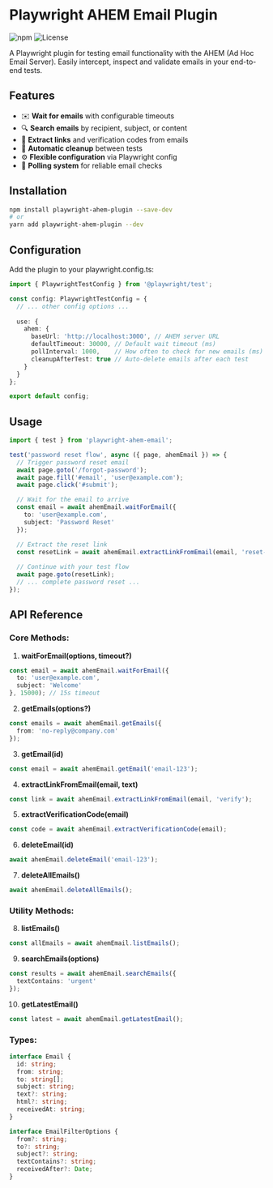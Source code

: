 # Playwright AHEM Email Plugin

![npm](https://img.shields.io/npm/v/playwright-ahem-plugin)
![License](https://img.shields.io/npm/l/playwright-ahem-plugin)

A Playwright plugin for testing email functionality with the AHEM (Ad Hoc Email Server). Easily intercept, inspect and validate emails in your end-to-end tests.

## Features

- ✉️ **Wait for emails** with configurable timeouts
- 🔍 **Search emails** by recipient, subject, or content
- 📩 **Extract links** and verification codes from emails
- 🧹 **Automatic cleanup** between tests
- ⚙️ **Flexible configuration** via Playwright config
- 🔄 **Polling system** for reliable email checks

## Installation

```bash
npm install playwright-ahem-plugin --save-dev
# or
yarn add playwright-ahem-plugin --dev
```

## Configuration
Add the plugin to your playwright.config.ts:

```typescript
import { PlaywrightTestConfig } from '@playwright/test';

const config: PlaywrightTestConfig = {
  // ... other config options ...
  
  use: {
    ahem: {
      baseUrl: 'http://localhost:3000', // AHEM server URL
      defaultTimeout: 30000, // Default wait timeout (ms)
      pollInterval: 1000,    // How often to check for new emails (ms)
      cleanupAfterTest: true // Auto-delete emails after each test
    }
  }
};

export default config;
```

## Usage

```typescript
import { test } from 'playwright-ahem-email';

test('password reset flow', async ({ page, ahemEmail }) => {
  // Trigger password reset email
  await page.goto('/forgot-password');
  await page.fill('#email', 'user@example.com');
  await page.click('#submit');

  // Wait for the email to arrive
  const email = await ahemEmail.waitForEmail({
    to: 'user@example.com',
    subject: 'Password Reset'
  });

  // Extract the reset link
  const resetLink = await ahemEmail.extractLinkFromEmail(email, 'reset-password');
  
  // Continue with your test flow
  await page.goto(resetLink);
  // ... complete password reset ...
});
```
## API Reference

### Core Methods:

1. **waitForEmail(options, timeout?)**
```typescript
const email = await ahemEmail.waitForEmail({
  to: 'user@example.com',
  subject: 'Welcome'
}, 15000); // 15s timeout
```

2. **getEmails(options?)**
```typescript
const emails = await ahemEmail.getEmails({
  from: 'no-reply@company.com'
});
```

3. **getEmail(id)**
```typescript
const email = await ahemEmail.getEmail('email-123');
```

4. **extractLinkFromEmail(email, text)**
```typescript
const link = await ahemEmail.extractLinkFromEmail(email, 'verify');
```

5. **extractVerificationCode(email)**
```typescript
const code = await ahemEmail.extractVerificationCode(email);
```

6. **deleteEmail(id)**
```typescript
await ahemEmail.deleteEmail('email-123');
```

7. **deleteAllEmails()**
```typescript
await ahemEmail.deleteAllEmails();
```

### Utility Methods:

8. **listEmails()**
```typescript
const allEmails = await ahemEmail.listEmails();
```

9. **searchEmails(options)**
```typescript
const results = await ahemEmail.searchEmails({
  textContains: 'urgent'
});
```

10. **getLatestEmail()**
```typescript
const latest = await ahemEmail.getLatestEmail();
```

### Types:
```typescript
interface Email {
  id: string;
  from: string;
  to: string[];
  subject: string;
  text?: string;
  html?: string;
  receivedAt: string;
}

interface EmailFilterOptions {
  from?: string;
  to?: string;
  subject?: string;
  textContains?: string;
  receivedAfter?: Date;
}
```